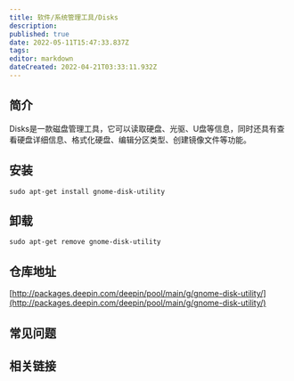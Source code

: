 ```yaml
---
title: 软件/系统管理工具/Disks
description: 
published: true
date: 2022-05-11T15:47:33.837Z
tags: 
editor: markdown
dateCreated: 2022-04-21T03:33:11.932Z
---
```


## 简介

Disks是一款磁盘管理工具，它可以读取硬盘、光驱、U盘等信息，同时还具有查看硬盘详细信息、格式化硬盘、编辑分区类型、创建镜像文件等功能。

## 安装

`sudo apt-get install gnome-disk-utility`

## 卸载

`sudo apt-get remove gnome-disk-utility`

## 仓库地址

[http://packages.deepin.com/deepin/pool/main/g/gnome-disk-utility/](http://packages.deepin.com/deepin/pool/main/g/gnome-disk-utility/)


## 常见问题


## 相关链接